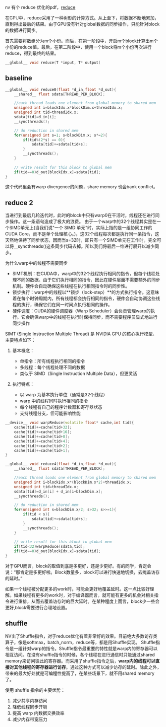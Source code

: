 nv 有个 reduce 优化的pdf，[reduce](https://developer.download.nvidia.cn/assets/cuda/files/reduction.pdf)

在GPU中，reduce采用了一种树形的计算方式。从上至下，将数据不断地累加，直到得出最后的结果。由于GPU没有针对global数据的同步操作，只能针对block的数据进行同步。

首先需要将数组分为m个小份。而后，在第一阶段中，开启m个block计算出m个小份的reduce值。最后，在第二阶段中，使用一个block将m个小份再次进行reduce，得到最终的结果。

```c
__global__ void reduce(T *input, T* output)
```

## baseline

```c
__global__ void reduce0(float *d_in,float *d_out){
    __shared__ float sdata[THREAD_PER_BLOCK];

    //each thread loads one element from global memory to shared mem
    unsigned int i=blockIdx.x*blockDim.x+threadIdx.x;
    unsigned int tid=threadIdx.x;
    sdata[tid]=d_in[i];
    __syncthreads();

    // do reduction in shared mem
    for(unsigned int s=1; s<blockDim.x; s*=2){
        if(tid%(2*s) == 0){
            sdata[tid]+=sdata[tid+s];
        }
        __syncthreads();
    }
    
    // write result for this block to global mem
    if(tid==0)d_out[blockIdx.x]=sdata[tid];
}
```

这个代码里会有warp divergence的问题，share memory 也会bank conflict。

## reduce 2

当进行到最后几轮迭代时，此时的block中只有warp0在干活时，线程还在进行同步操作。这一条语句造成了极大的浪费。
由于一个warp中的32个线程其实是在一个SIMD单元上(当我们说"一个 SIMD 单元"时，实际上指的是一组协同工作的 CUDA Core，而不是单个处理核心。)，这32个线程每次都是执行同一条指令，这天然地保持了同步状态，因而当s=32时，即只有一个SIMD单元在工作时，完全可以将__syncthreads()这条同步代码去掉。所以我们将最后一维进行展开以减少同步。

为什么warp中的线程不需要同步
- SIMT机制：在CUDA中，warp中的32个线程执行相同的指令，但每个线程处理不同的数据。由于它们执行相同的指令，因此在硬件层面不需要额外的同步机制。硬件会自动确保这些线程在执行相同指令时的同步性。
- 锁步执行：warp中的线程以**锁步（lock-step）**的方式执行指令。这意味着在每个时钟周期内，所有线程都会执行相同的指令，硬件会自动协调这些线程的执行，确保它们在同一时间点执行相同的操作。
- 硬件调度：CUDA的硬件调度器（Warp Scheduler）会负责管理warp的执行。它会确保warp中的线程在执行时保持同步，而不需要程序员显式地进行同步操作

SIMT (Single Instruction Multiple Thread) 是 NVIDIA GPU 的核心执行模型，主要特点如下：

1. 基本概念：
   
   - 单指令：所有线程执行相同的指令
   - 多线程：每个线程处理不同的数据
   - 类似于 SIMD（Single Instruction Multiple Data），但更灵活
2. 执行特点：
   
   - 以 warp 为基本执行单位（通常是32个线程）
   - warp 中的线程同时执行相同的指令
   - 每个线程有自己的程序计数器和寄存器状态
   - 支持线程分支，但可能影响性能

```c++
__device__ void warpReduce(volatile float* cache,int tid){
    cache[tid]+=cache[tid+32];
    cache[tid]+=cache[tid+16];
    cache[tid]+=cache[tid+8];
    cache[tid]+=cache[tid+4];
    cache[tid]+=cache[tid+2];
    cache[tid]+=cache[tid+1];
}

__global__ void reduce4(float *d_in,float *d_out){
    __shared__ float sdata[THREAD_PER_BLOCK];

    //each thread loads one element from global memory to shared mem
    unsigned int i=blockIdx.x*(blockDim.x*2)+threadIdx.x;
    unsigned int tid=threadIdx.x;
    sdata[tid]=d_in[i] + d_in[i+blockDim.x];
    __syncthreads();

    // do reduction in shared mem
    for(unsigned int s=blockDim.x/2; s>32; s>>=1){
        if(tid < s){
            sdata[tid]+=sdata[tid+s];
        }
        __syncthreads();
    }
    
    // write result for this block to global mem
    if(tid<32)warpReduce(sdata,tid);
    if(tid==0)d_out[blockIdx.x]=sdata[tid];
}
```

对于GPU而言，block的取值到底是多更好，还是少更好。有的同学，肯定会说：“那肯定是多更好啦。Block数量多，block可以进行快速地切换，去掩盖访存的延时。”

如果一个线程被分配更多的work时，可能会更好地覆盖延时。这一点比较好理解。如果线程有更多的work时，对于编译器而言，就可能有更多的机会对相关指令进行重排，从而去覆盖访存时的巨大延时。在某种程度上而言，block少一些会更好,block需要进行合理地设置。

## shuffle

NV出了Shuffle指令，对于reduce优化有着非常好的效果。目前绝大多数访存类算子，像是softmax，batch_norm，reduce等，都是用Shuffle实现。
Shuffle指令是一组针对warp的指令。Shuffle指令最重要的特性就是warp内的寄存器可以相互访问。在没有shuffle指令的时候，各个线程在进行通信时只能通过shared memory来访问彼此的寄存器。而采用了shuffle指令之后，**warp内的线程可以直接对其他线程的寄存器进行访存**。通过这种方式可以减少访存的延时。除此之外，带来的最大好处就是可编程性提高了，在某些场景下，就不用shared memory了。

使用 shuffle 指令的主要优势：
1. 减少共享内存访问
2. 降低线程同步开销
3. 提高 warp 内数据交换效率
4. 减少内存带宽压力

